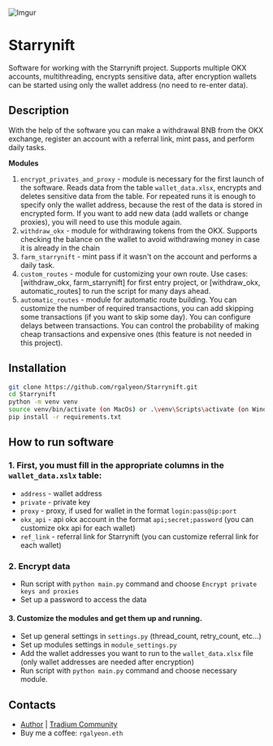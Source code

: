 ![Imgur](https://i.imgur.com/gRXuyiY.png)
# Starrynift
Software for working with the Starrynift project. Supports multiple OKX accounts, multithreading, encrypts sensitive data, after encryption wallets can be started using only the wallet address (no need to re-enter data).

## Description
With the help of the software you can make a withdrawal BNB from the OKX exchange, register an account with a referral link, mint pass, and perform daily tasks.

**Modules**
1. `encrypt_privates_and_proxy` - module is necessary for the first launch of the software. Reads data from the table `wallet_data.xlsx`, encrypts and deletes sensitive data from the table. For repeated runs it is enough to specify only the wallet address, because the rest of the data is stored in encrypted form. If you want to add new data (add wallets or change proxies), you will need to use this module again.
2. `withdraw_okx` - module for withdrawing tokens from the OKX. Supports checking the balance on the wallet to avoid withdrawing money in case it is already in the chain
3. `farm_starrynift` - mint pass if it wasn't on the account and performs a daily task.
4. `custom_routes` - module for customizing your own route. Use cases: [withdraw_okx, farm_starrynift] for first entry project, or [withdraw_okx, automatic_routes] to run the script for many days ahead.
5. `automatic_routes` - module for automatic route building. You can customize the number of required transactions, you can add skipping some transactions (if you want to skip some day). You can configure delays between transactions. You can control the probability of making cheap transactions and expensive ones (this feature is not needed in this project).

## Installation
```bash
git clone https://github.com/rgalyeon/Starrynift.git
cd Starrynift
python -m venv venv
source venv/bin/activate (on MacOs) or .\venv\Scripts\activate (on Windows)
pip install -r requirements.txt
```

## How to run software
### 1. First, you must fill in the appropriate columns in the `wallet_data.xslx` table:
- `address` - wallet address
- `private` - private key 
- `proxy` - proxy, if used for wallet in the format `login:pass@ip:port`
- `okx_api` - api okx account in the format `api;secret;password` (you can customize okx api for each wallet)
- `ref_link` - referral link for Starrynift (you can customize referral link for each wallet)

### 2. Encrypt data
- Run script with `python main.py` command and choose `Encrypt private keys and proxies`
- Set up a password to access the data

#### 3. Customize the modules and get them up and running. 
- Set up general settings in `settings.py` (thread_count, retry_count, etc...)
- Set up modules settings in `module_settings.py`
- Add the wallet addresses you want to run to the `wallet_data.xlsx` file (only wallet addresses are needed after encryption)
- Run script with `python main.py` command and choose necessary module.

## Contacts
- [Author](https://t.me/rgalyeon) | [Tradium Community](https://t.me/tradium)
- Buy me a coffee: `rgalyeon.eth`
